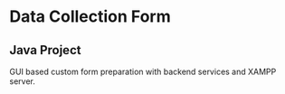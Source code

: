 
# Data Collection Form

## Java Project

GUI based custom form preparation with backend services and XAMPP server.
